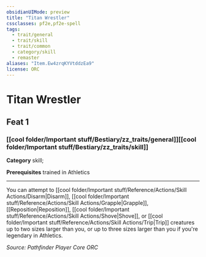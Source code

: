 ```yaml
---
obsidianUIMode: preview
title: "Titan Wrestler"
cssclasses: pf2e,pf2e-spell
tags:
  - trait/general
  - trait/skill
  - trait/common
  - category/skill
  - remaster
aliases: "Item.Ew4zrqKYVtddzEa9"
license: ORC
---
```

# Titan Wrestler
## Feat 1
### [[cool folder/Important stuff/Bestiary/zz_traits/general]][[cool folder/Important stuff/Bestiary/zz_traits/skill]]

**Category** skill; 



**Prerequisites** trained in Athletics
* * *
You can attempt to [[cool folder/Important stuff/Reference/Actions/Skill Actions/Disarm|Disarm]], [[cool folder/Important stuff/Reference/Actions/Skill Actions/Grapple|Grapple]], [[Reposition|Reposition]], [[cool folder/Important stuff/Reference/Actions/Skill Actions/Shove|Shove]], or [[cool folder/Important stuff/Reference/Actions/Skill Actions/Trip|Trip]] creatures up to two sizes larger than you, or up to three sizes larger than you if you're legendary in Athletics.

*Source: Pathfinder Player Core*
*ORC*